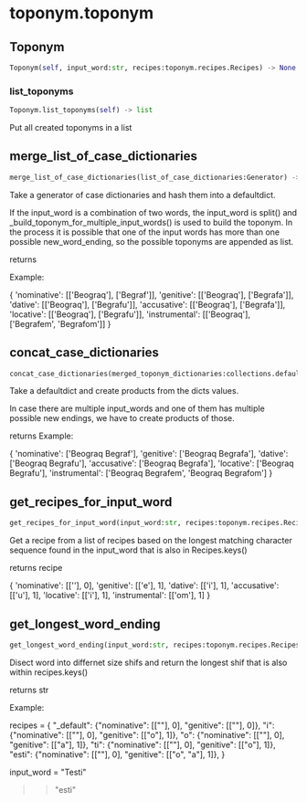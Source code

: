 # toponym.toponym

## Toponym
```python
Toponym(self, input_word:str, recipes:toponym.recipes.Recipes) -> None
```

### list_toponyms
```python
Toponym.list_toponyms(self) -> list
```
Put all created toponyms in a list

## merge_list_of_case_dictionaries
```python
merge_list_of_case_dictionaries(list_of_case_dictionaries:Generator) -> dict
```
Take a generator of case dictionaries and hash them into a
defaultdict.

If the input_word is a combination of two words, the input_word is split()
and _build_toponym_for_multiple_input_words() is used to build the toponym.
In the process it is possible that one of the input words has more than one
possible new_word_ending, so the possible toponyms are appended as list.

returns

Example:

{
    'nominative': [['Beograq'], ['Begraf']],
    'genitive': [['Beograq'], ['Begrafa']],
    'dative': [['Beograq'], ['Begrafu']],
    'accusative': [['Beograq'], ['Begrafa']],
    'locative': [['Beograq'], ['Begrafu']],
    'instrumental': [['Beograq'], ['Begrafem', 'Begrafom']]
    }

## concat_case_dictionaries
```python
concat_case_dictionaries(merged_toponym_dictionaries:collections.defaultdict) -> dict
```
Take a defaultdict and create products from the dicts values.

In case there are multiple input_words and one of them has multiple possible
new endings, we have to create products of those.

returns
Example:

{
    'nominative': ['Beograq Begraf'],
    'genitive': ['Beograq Begrafa'],
    'dative': ['Beograq Begrafu'],
    'accusative': ['Beograq Begrafa'],
    'locative': ['Beograq Begrafu'],
    'instrumental': ['Beograq Begrafem', 'Beograq Begrafom']
    }

## get_recipes_for_input_word
```python
get_recipes_for_input_word(input_word:str, recipes:toponym.recipes.Recipes) -> dict
```
Get a recipe from a list of recipes based on the longest matching
character sequence found in the input_word that is also in Recipes.keys()

returns recipe

{
    'nominative': [[''], 0],
    'genitive': [['e'], 1],
    'dative': [['i'], 1],
    'accusative': [['u'], 1],
    'locative': [['i'], 1],
    'instrumental': [['om'], 1]
    }

## get_longest_word_ending
```python
get_longest_word_ending(input_word:str, recipes:toponym.recipes.Recipes) -> str
```
Disect word into differnet size shifs and return the longest shif that
is also within recipes.keys()

returns str

Example:

recipes = {
    "_default": {"nominative": [[""], 0], "genitive": [[""], 0]},
    "i": {"nominative": [[""], 0], "genitive": [["o"], 1]},
    "o": {"nominative": [[""], 0], "genitive": [["a"], 1]},
    "ti": {"nominative": [[""], 0], "genitive": [["o"], 1]},
    "esti": {"nominative": [[""], 0], "genitive": [["o", "a"], 1]},
}

input_word = "Testi"
>> "esti"
